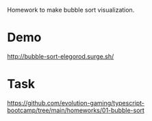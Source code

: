 Homework to make bubble sort visualization.

# Demo
http://bubble-sort-elegorod.surge.sh/

# Task
https://github.com/evolution-gaming/typescript-bootcamp/tree/main/homeworks/01-bubble-sort

